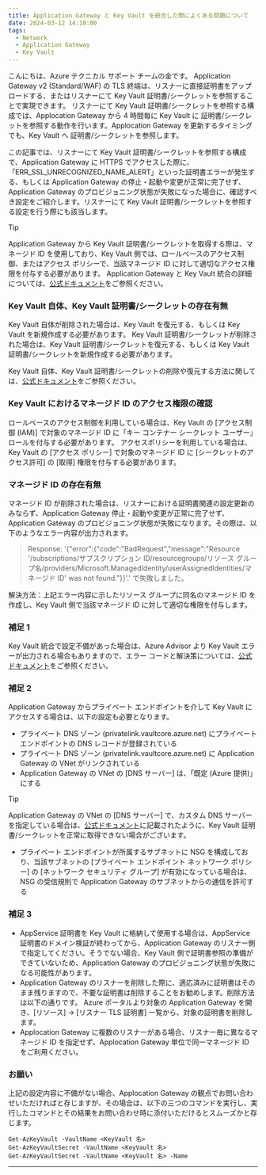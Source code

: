 ```yaml
---
title: Application Gateway と Key Vault を統合した際によくある問題について 
date: 2024-03-12 14:10:00 
tags:
  - Network
  - Application Gateway
  - Key Vault
---
```


こんにちは、Azure テクニカル サポート チームの金です。
Application Gateway v2 (Standard/WAF) の TLS 終端は、リスナーに直接証明書をアップロードする、またはリスナーにて Key Vault 証明書/シークレットを参照することで実現できます。
リスナーにて Key Vault 証明書/シークレットを参照する構成では、Applocation Gateway から 4 時間毎に Key Vault に 証明書/シークレットを参照する動作を行います。Applocation Gateway を更新するタイミングでも、Key Vault へ 証明書/シークレットを参照します。

この記事では、リスナーにて Key Vault 証明書/シークレットを参照する構成で、Application Gateway に HTTPS でアクセスした際に、「ERR_SSL_UNRECOGNIZED_NAME_ALERT」といった証明書エラーが発生する、もしくは Application Gateway の停止・起動や変更が正常に完了せず、Application Gateway のプロビジョニング状態が失敗になった場合に、確認すべき設定をご紹介します。リスナーにて Key Vault 証明書/シークレットを参照する設定を行う際にも該当します。

> [!TIP]
> Application Gateway から Key Vault 証明書/シークレットを取得する際は、マネージド ID を使用しており、Key Vault 側では、ロールベースのアクセス制御、またはアクセス ポリシーで、当該マネージド ID に対して適切なアクセス権限を付与する必要があります。
> Application Gateway と Key Vault 統合の詳細については、[公式ドキュメント](https://learn.microsoft.com/ja-jp/azure/application-gateway/key-vault-certs)をご参照ください。

### Key Vault 自体、Key Vault 証明書/シークレットの存在有無
Key Vault 自体が削除された場合は、Key Vault を復元する、もしくは Key Vault を新規作成する必要があります。
Key Vault 証明書/シークレットが削除された場合は、Key Vault 証明書/シークレットを復元する、もしくは Key Vault 証明書/シークレットを新規作成する必要があります。

Key Vault 自体、Key Vault 証明書/シークレットの削除や復元する方法に関しては、[公式ドキュメント](https://learn.microsoft.com/ja-jp/azure/key-vault/general/key-vault-recovery?tabs=azure-portal)をご参照ください。

### Key Vault におけるマネージド ID のアクセス権限の確認
ロールベースのアクセス制御を利用している場合は、Key Vault の [アクセス制御 (IAM)] で対象のマネージド ID に「キー コンテナー シークレット ユーザー」ロールを付与する必要があります。
アクセスポリシーを利用している場合は、Key Vault の [アクセス ポリシー] で対象のマネージド ID に [シークレットのアクセス許可] の [取得] 権限を付与する必要があります。

### マネージド ID の存在有無
マネージド ID が削除された場合は、リスナーにおける証明書関連の設定更新のみならず、Application Gateway 停止・起動や変更が正常に完了せず、Application Gateway のプロビジョニング状態が失敗になります。その際は、以下のようなエラー内容が出力されます。

> Response: '{"error":{"code":"BadRequest","message":"Resource '/subscriptions/サブスクリプション ID/resourcegroups/リソース グループ名/providers/Microsoft.ManagedIdentity/userAssignedIdentities/マネージド ID' was not found."}}'.' で失敗しました。

解決方法：上記エラー内容に示したリソース グループに同名のマネージド ID を作成し、Key Vault 側で当該マネージド ID に対して適切な権限を付与します。

### 補足 1
Key Vault 統合で設定不備があった場合は、Azure Advisor より Key Vault エラーが出力される場合もありますので、エラー コードと解決策については、[公式ドキュメント](https://learn.microsoft.com/ja-jp/azure/application-gateway/application-gateway-key-vault-common-errors)をご参照ください。

### 補足 2
Application Gateway からプライベート エンドポイントを介して Key Vault にアクセスする場合は、以下の設定も必要となります。
- プライベート DNS ゾーン (privatelink.vaultcore.azure.net) にプライベート エンドポイントの DNS レコードが登録されている
- プライベート DNS ゾーン (privatelink.vaultcore.azure.net) に Application Gateway の VNet がリンクされている
- Application Gateway の VNet の [DNS サーバー] は、「既定 (Azure 提供)」にする
> [!TIP]
> Application Gateway の VNet の [DNS サーバー] で、カスタム DNS サーバーを指定している場合は、[公式ドキュメント](https://learn.microsoft.com/ja-jp/azure/application-gateway/key-vault-certs#verify-firewall-permissions-to-key-vault)に記載されたように、Key Vault 証明書/シークレットを正常に取得できない場合がございます。

- プライベート エンドポイントが所属するサブネットに NSG を構成しており、当該サブネットの [プライベート エンドポイント ネットワーク ポリシー] の [ネットワーク セキュリティ グループ] が有効になっている場合は、NSG の受信規則で Application Gateway のサブネットからの通信を許可する

### 補足 3
- AppService 証明書を Key Vault に格納して使用する場合は、AppService 証明書のドメイン検証が終わってから、Application Gateway のリスナー側で指定してください。そうでない場合、Key Vault 側で証明書参照の準備ができていないため、Application Gateway のプロビジョニング状態が失敗になる可能性があります。
- Application Gateway のリスナーを削除した際に、適応済みに証明書はそのまま残りますので、不要な証明書は削除することをお勧めします。削除方法は以下の通りです。
Azure ポータルより対象の Application Gateway を開き、[リソース] → [リスナー TLS 証明書] 一覧から、対象の証明書を削除します。
- Applocation Gateway に複数のリスナーがある場合、リスナー毎に異なるマネージド ID を指定せず、Applocation Gateway 単位で同一マネージド ID をご利用ください。

### お願い
上記の設定内容に不備がない場合、Applocation Gateway の観点でお問い合わせいただければと存じますが、その場合は、以下の三つのコマンドを実行し、実行したコマンドとその結果をお問い合わせ時に添付いただけるとスムーズかと存じます。

```
Get-AzKeyVault -VaultName <KeyVault 名>
Get-AzKeyVaultSecret -VaultName <KeyVault 名>
Get-AzKeyVaultSecret -VaultName <KeyVault 名> -Name
```
---
